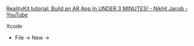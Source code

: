 [RealityKit tutorial: Build an AR App In UNDER 3 MINUTES! - Nikhil Jacob - YouTube](https://youtu.be/jjCsI56XavI?si=nvzsyq73epWZ3GdM)

Xcode

* File -> New ->
